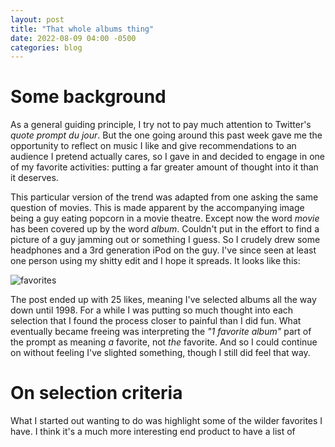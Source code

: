 ```yaml
---
layout: post
title: "That whole albums thing"
date: 2022-08-09 04:00 -0500
categories: blog
---
```

# Some background

As a general guiding principle, I try not to pay much attention to Twitter's _quote prompt du jour_. But the one going around this past week gave me the opportunity to reflect on music I like and give recommendations to an audience I pretend actually cares, so I gave in and decided to engage in one of my favorite activities: putting a far greater amount of thought into it than it deserves.

This particular version of the trend was adapted from one asking the same question of movies. This is made apparent by the accompanying image being a guy eating popcorn in a movie theatre. Except now the word _movie_ has been covered up by the word _album_. Couldn't put in the effort to find a picture of a guy jamming out or something I guess. So I crudely drew some headphones and a 3rd generation iPod on the guy. I've since seen at least one person using my shitty edit and I hope it spreads. It looks like this:

![favorites](https://lh3.googleusercontent.com/KNdir9j_hZ2flWiNCE_AUCbv3TaFZ2wPZKV3rVH3X0MEPahZl7W6wCPSXnw2HXTC7Ds=w2400)

The post ended up with 25 likes, meaning I've selected albums all the way down until 1998. For a while I was putting so much thought into each selection that I found the process closer to painful than I did fun. What eventually became freeing was interpreting the _"1 favorite album"_ part of the prompt as meaning _a_ favorite, not _the_ favorite. And so I could continue on without feeling I've slighted something, though I still did feel that way.

# On selection criteria

What I started out wanting to do was highlight some of the wilder favorites I have. I think it's a much more interesting end product to have a list of 